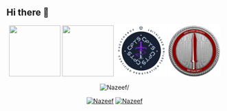 ## Hi there 👋

<p align="center">
    <img src="https://api.accredible.com/v1/frontend/credential_website_embed_image/badge/137295599" width="120" height="120"/>
    <img src="https://api.accredible.com/v1/frontend/credential_website_embed_image/badge/91371229" width="120" height="120"/>
    <img src="images/cpts.png?raw=true" width="120" height="120"/>
    <img src="images/crto.png?raw=true" width="120" height="120"/>
</p>

<p align="center">
    <img src="https://komarev.com/ghpvc/?username=Nzf07&style=flat&color=blue" alt=Nazeef/> 
</p>

<p align="center">
    <a href="https://www.linkedin.com/in/nazeef-hasan-khan/" target="blank"><img align="center" src="https://raw.githubusercontent.com/rahuldkjain/github-profile-readme-generator/master/src/images/icons/Social/linked-in-alt.svg" alt="Nazeef" height="30" width="40" /></a>
    <a href="https://discordapp.com/users/593390384785391637" target="blank"><img align="center" src="https://raw.githubusercontent.com/rahuldkjain/github-profile-readme-generator/master/src/images/icons/Social/discord.svg" alt="Nazeef" height="40" width="50" /></a>
</p>
